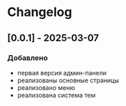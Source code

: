 # Changelog

## [0.0.1] - 2025-03-07
### Добавлено
- первая версия админ-панели
- реализованы основные страницы
- реализовано меню
- реализована система тем